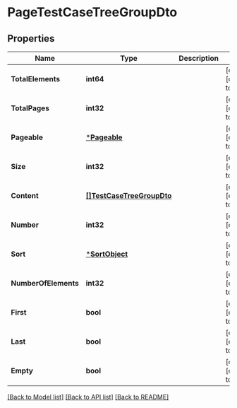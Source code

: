 # PageTestCaseTreeGroupDto

## Properties
Name | Type | Description | Notes
------------ | ------------- | ------------- | -------------
**TotalElements** | **int64** |  | [optional] [default to null]
**TotalPages** | **int32** |  | [optional] [default to null]
**Pageable** | [***Pageable**](Pageable.md) |  | [optional] [default to null]
**Size** | **int32** |  | [optional] [default to null]
**Content** | [**[]TestCaseTreeGroupDto**](TestCaseTreeGroupDto.md) |  | [optional] [default to null]
**Number** | **int32** |  | [optional] [default to null]
**Sort** | [***SortObject**](SortObject.md) |  | [optional] [default to null]
**NumberOfElements** | **int32** |  | [optional] [default to null]
**First** | **bool** |  | [optional] [default to null]
**Last** | **bool** |  | [optional] [default to null]
**Empty** | **bool** |  | [optional] [default to null]

[[Back to Model list]](../README.md#documentation-for-models) [[Back to API list]](../README.md#documentation-for-api-endpoints) [[Back to README]](../README.md)

